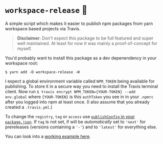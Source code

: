# `workspace-release` 🚚

A simple script which makes it easier to publish npm packages from yarn workspace based projects via Travis.

> **Disclaimer**: Don't expect this package to be full featured and super well maintained. At least for now it was mainly a proof-of-concept for myself.

You'd probably want to install this package as a dev depenendency in your workspace root:

```
$ yarn add -D workspace-release -W
```

I expect a global environment variable called `NPM_TOKEN` being available for publishing. To store it in a secure way you need to install the Travis terminal client. Now run `$ travis encrypt NPM_TOKEN={YOUR-TOKEN} --add env.global` where `{YOUR-TOKEN}` is this `authToken` you see in in your `.npmrc` after you logged into npm at least once. (I also assume that you already created a `.travis.yml`.)

To change the `registry`, `tag` or `access` use [`publishConfig` in your `package.json`](https://docs.npmjs.com/files/package.json#publishconfig). If `tag` is not set, if will be _automatically_ set to `'next'` for prereleases (versions containing a `'-'`) and to `'latest'` for everything else.

You can look into a [working example here](https://github.com/donaldpipowitch/workspace-release-demo).